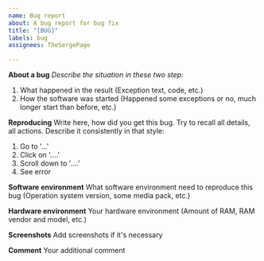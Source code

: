 ```yaml
---
name: Bug report
about: A bug report for bug fix
title: "[BUG]"
labels: bug
assignees: TheSergePage

---
```


**About a bug**
_Describe the situation in these two step:_
1. What happened in the result (Exception text, code, etc.)
2. How the software was started (Happened some exceptions or no, much longer start than before, etc.)

**Reproducing**
Write here, how did you get this bug. Try to recall all details, all actions.
Describe it consistently in that style:
1. Go to '...'
2. Click on '....'
3. Scroll down to '....'
4. See error

**Software environment**
What software environment need to reproduce this bug (Operation system version, some media pack, etc.)

**Hardware environment**
Your hardware environment (Amount of RAM, RAM vendor and model, etc.)

**Screenshots**
Add screenshots if it's necessary

**Comment**
Your additional comment
